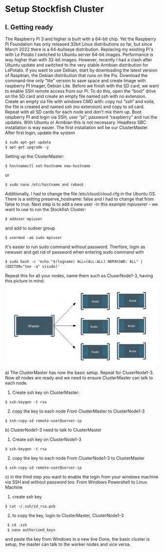 # Setup Stockfish Cluster
<h2>I. Getting ready</h2>
The Raspberry Pi 3 and higher is built with a 64-bit chip. Yet the Raspberry Pi Foundation has only released 32bit Linux distributions so far, but since March 2022 there is a 64-bullseye distribution. Replacing my existing Pi's with Le Potato I switched to Ubuntu server 64-bit images. Performance is way higher than with 32-bit images. However, recently I had a clash after Ubuntu update and switched to the very stable Armbian distribution for LePotato.
If you want to use Debian, start by downloading the latest version of Raspbian, the Debian distribution that runs on the Pis. Download the command-line only “lite” version to save space and create Image with raspberry PI Imager, Debian Lite. Before we finish with the SD card, we want to enable SSH remote access from our Pi. To do this, open the “boot” drive on the SD card and create an empty file named ssh with no extension. Create an empty via file with windows CMD with: copy nul “ssh” and voila, the file is created and named ssh (no extension) and copy to sd card.
Repeat with all SD cards for each node and don’t mix them up. Boot raspberry PI and login via SSH, user “pi”, password “raspberry” and run the updates. With Ubuntu or Armbian this is not necessary. Headless SBC installation is way easier.
The first installation will be our ClusterMaster.
After first login, update the system

```console
$ sudo apt-get update
$ apt-get upgrade -y
```
Setting up the ClusterMaster:
```console
$ hostnamectl set-hostname new-hostname
```
or
```console
$ sudo nano /etc/hostname and reboot
```
Additionally, I had to change the file /etc/cloud/cloud.cfg in the Ubuntu OS. There is a setting preserve_hostname: false and I had to change that from false to true.
Next step is to add a new user -in this example *mpiuserer* - we want to use to run the Stockfish Cluster:
```console
$ adduser mpiuser
```
and add to sudoer group
```console
$ usermod -aG sudo mpiuser
```
It's easier to run sudo command without password. Therfore, login as newuser and get rid of password when entering sudo command with

```console
$ sudo bash -c 'echo "$(logname) ALL=(ALL:ALL) NOPASSWD: ALL" | (EDITOR="tee -a" visudo)'
```
Repeat this for all your nodes, name them such as CluserNode1-3, having this picture in mind.
![Architecture](../images/clusterarchitecture.jpeg)

a) The ClusterMaster has now the basic setup. Repeat for CluserNode1-3. Now all nodes are ready and we need to ensure ClusterMaster can talk to each node.
1. Create ssh key on ClusterMaster:
```console
$ ssh-keygen -t rsa
```
2. copy the key to each node
From ClusterMaster to ClusterNode1-3
```console
$ ssh-copy-id remote-user@server-ip
```
b) ClusterNode1-3 need to talk to ClusterMaster
1. Create ssh key on ClusterNode1-3
```console
$ ssh-keygen -t rsa
```
2. copy the key to each node
From ClusterNode1-3 to ClusterMaster
```console
$ ssh-copy-id remote-user@server-ip
```
c) In the third step you want to enable the login from your windows machine via SSH and without password too.
From Windows Powershell to Linux Machine

1. create ssh key
```console
$ cat ~/.ssh/id_rsa.pub
```

2. to copy the key, login to ClusterMaster, ClusterNode1-3
```console
 $ cd .ssh
 $ nano authorized_keys
 ```
and paste the key from Windows in a new line
Done, the basic cluster is setup, the master can talk to the worker nodes and vice versa.
